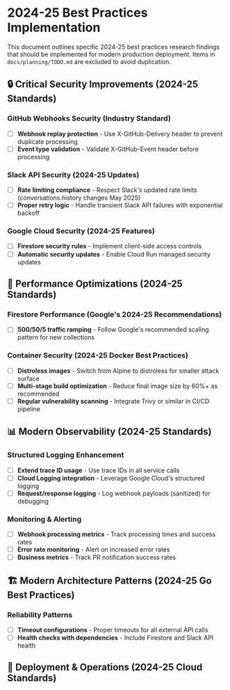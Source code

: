 # 2024-25 Best Practices Implementation

This document outlines specific 2024-25 best practices research findings that should be implemented for modern production deployment. Items in `docs/planning/TODO.md` are excluded to avoid duplication.

## 🔒 Critical Security Improvements (2024-25 Standards)

### GitHub Webhooks Security (Industry Standard)

- [ ] **Webhook replay protection** - Use X-GitHub-Delivery header to prevent duplicate processing
- [ ] **Event type validation** - Validate X-GitHub-Event header before processing

### Slack API Security (2024-25 Updates)

- [ ] **Rate limiting compliance** - Respect Slack's updated rate limits (conversations.history changes May 2025)
- [ ] **Proper retry logic** - Handle transient Slack API failures with exponential backoff

### Google Cloud Security (2024-25 Features)

- [ ] **Firestore security rules** - Implement client-side access controls
- [ ] **Automatic security updates** - Enable Cloud Run managed security updates

## 🚀 Performance Optimizations (2024-25 Standards)

### Firestore Performance (Google's 2024-25 Recommendations)

- [ ] **500/50/5 traffic ramping** - Follow Google's recommended scaling pattern for new collections

### Container Security (2024-25 Docker Best Practices)

- [ ] **Distroless images** - Switch from Alpine to distroless for smaller attack surface
- [ ] **Multi-stage build optimization** - Reduce final image size by 60%+ as recommended
- [ ] **Regular vulnerability scanning** - Integrate Trivy or similar in CI/CD pipeline

## 📊 Modern Observability (2024-25 Standards)

### Structured Logging Enhancement

- [ ] **Extend trace ID usage** - Use trace IDs in all service calls
- [ ] **Cloud Logging integration** - Leverage Google Cloud's structured logging
- [ ] **Request/response logging** - Log webhook payloads (sanitized) for debugging

### Monitoring & Alerting

- [ ] **Webhook processing metrics** - Track processing times and success rates
- [ ] **Error rate monitoring** - Alert on increased error rates
- [ ] **Business metrics** - Track PR notification success rates

## 🏗️ Modern Architecture Patterns (2024-25 Go Best Practices)

### Reliability Patterns

- [ ] **Timeout configurations** - Proper timeouts for all external API calls
- [ ] **Health checks with dependencies** - Include Firestore and Slack API health

## 🚀 Deployment & Operations (2024-25 Cloud Standards)

